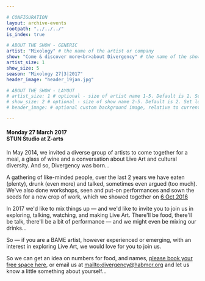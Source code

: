 ```yaml
---

# CONFIGURATION
layout: archive-events
rootpath: "../../../"
is_index: true

# ABOUT THE SHOW - GENERIC
artist: "Mixology" # the name of the artist or company
show: "Come & discover more<br>about Divergency" # the name of the show
artist_size: 1
show_size: 5
season: "Mixology 27|3|2017"
header_image: "header_19jan.jpg"

# ABOUT THE SHOW - LAYOUT
# artist_size: 1 # optional - size of artist name 1-5. Default is 1. Set longer names to lower values
# show_size: 2 # optional - size of show name 2-5. Default is 2. Set longer names to lower values
# header_image: # optional custom background image, relative to current page

---
```

#### Monday 27 March 2017<br>STUN Studio at Z-arts     
           
In May 2014, we invited a diverse group of artists to come together for a meal, a glass of wine and a conversation about Live Art and cultural diversity. And so, Divergency was born…         
         
A gathering of like-minded people, over the last 2 years we have eaten (plenty), drunk (even more) and talked, sometimes even argued (too much). We've also done workshops, seen and put-on performances and sown the seeds for a new crop of work, which we showed together on [6 Oct 2016](/archive/event/showcase2016)         
          
In 2017 we'd like to mix things up — and we'd like to invite you to join us in exploring, talking, watching, and making Live Art. There'll be food, there'll be talk, there'll be a bit of performance — and we might even be mixing our drinks…          
         
So — if you are a BAME artist, however experienced or emerging, with an interest in exploring Live Art, we would love for you to join us.           
             
So we can get an idea on numbers for food, and names, <a href="http://www.eventbrite.co.uk/e/mixology-2017-tickets-32231126166" target="_blank">please book your free space here</a>, or email us at <mailto:divergency@habmcr.org> and let us know a little something about yourself…

